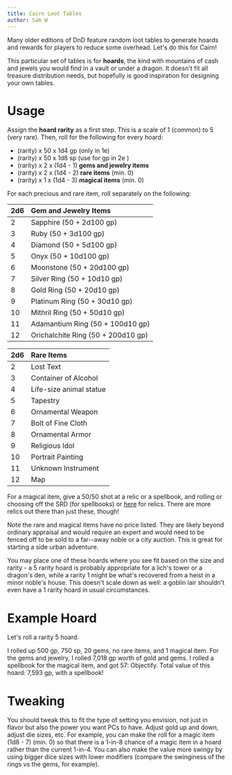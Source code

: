 ```yaml
---
title: Cairn Loot Tables
author: Sam W
---
```





Many older editions of DnD feature random loot tables to generate hoards and rewards for players to reduce some overhead.
Let's do this for Cairn!

This particular set of tables is for **hoards**, the kind with mountains of cash and jewels you would find in a vault or under a dragon. It doesn't fit all treasure distribution needs, but hopefully is good inspiration for designing your own tables.

# Usage

Assign the **hoard rarity** as a first step. 
This is a scale of 1 (common) to 5 (very rare).
Then, roll for the following for every hoard:

- (rarity) x 50 x 1d4 gp (only in 1e)
- (rarity) x 50 x 1d8 sp (use for gp in 2e )
- (rarity) x 2  x (1d4 - 1) **gems and jewelry items**
- (rarity) x 2  x (1d4 - 2) **rare items** (min. 0)
- (rarity) x 1  x (1d4 - 3) **magical items** (min. 0)

For each precious and rare item, roll separately on the following:

| 2d6 | Gem and Jewelry Items              |
|:----|:-----------------------------------|
| 2   | Sapphire (50 + 2d100 gp)           |
| 3   | Ruby (50 + 3d100 gp)               |
| 4   | Diamond (50 + 5d100 gp)            |
| 5   | Onyx (50 + 10d100 gp)              |
| 6   | Moonstone (50 + 20d100 gp)         |
| 7   | Silver Ring (50 + 10d10 gp)        |
| 8   | Gold Ring (50 + 20d10 gp)          |
| 9   | Platinum Ring (50 + 30d10 gp)      |
| 10  | Mithril Ring (50 + 50d10 gp)       |
| 11  | Adamantium Ring (50 + 100d10 gp)   |
| 12  | Orichalchite Ring (50 + 200d10 gp) |

| 2d6 | Rare Items              |
|:----|:------------------------|
| 2   | Lost Text               |
| 3   | Container of Alcohol    |
| 4   | Life-size animal statue |
| 5   | Tapestry                |
| 6   | Ornamental Weapon       |
| 7   | Bolt of Fine Cloth      |
| 8   | Ornamental Armor        |
| 9   | Religious Idol          |
| 10  | Portrait Painting       |
| 11  | Unknown Instrument      |
| 12  | Map                     |


For a magical item, give a 50/50 shot at a relic or a spellbook, and rolling or choosing off the SRD (for spellbooks) or [here](https://cairnrpg.com/resources/more-relics/) for relics. There are more relics out there than just these, though!

Note the rare and magical items have no price listed. They are likely beyond ordinary appraisal and would require an expert and would need to be fenced off to be sold to a far--away noble or a city auction. This is great for starting a side urban adventure.

You may place one of these hoards where you see fit based on the size and rarity - a 5 rarity hoard is probably appropriate for a lich's tower or a dragon's den, while a rarity 1 might be what's recovered from a heist in a minor noble's house.
This doesn't scale down as well: a goblin lair shouldn't even have a 1 rarity hoard in usual circumstances.


# Example Hoard

Let's roll a rarity 5 hoard.

I rolled up 500 gp, 750 sp, 20 gems, no rare items, and 1 magical item. 
For the gems and jewelry, I rolled 7,018 gp worth of gold and gems.
I rolled a spellbook for the magical item, and got 57: Objectify.
Total value of this hoard: 7,593 gp, with a spellbook!



# Tweaking

You should tweak this to fit the type of setting you envision, not just in flavor but also the power you want PCs to have. 
Adjust gold up and down, adjust die sizes, etc. 
For example, you can make the roll for a magic item (1d8 - 7) (min. 0) so that there is a 1-in-8 chance of a magic item in a hoard rather than the current 1-in-4. 
You can also make the value more swingy by using bigger dice sizes with lower modifiers (compare the swinginess of the rings vs the gems, for example).








